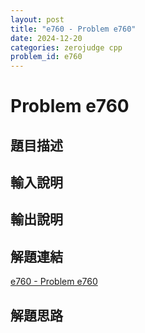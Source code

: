 ```yaml
---
layout: post
title: "e760 - Problem e760"
date: 2024-12-20
categories: zerojudge cpp
problem_id: e760
---
```


# Problem e760

## 題目描述



## 輸入說明



## 輸出說明



## 解題連結

[e760 - Problem e760](https://zerojudge.tw/ShowProblem?problemid=e760)

## 解題思路


